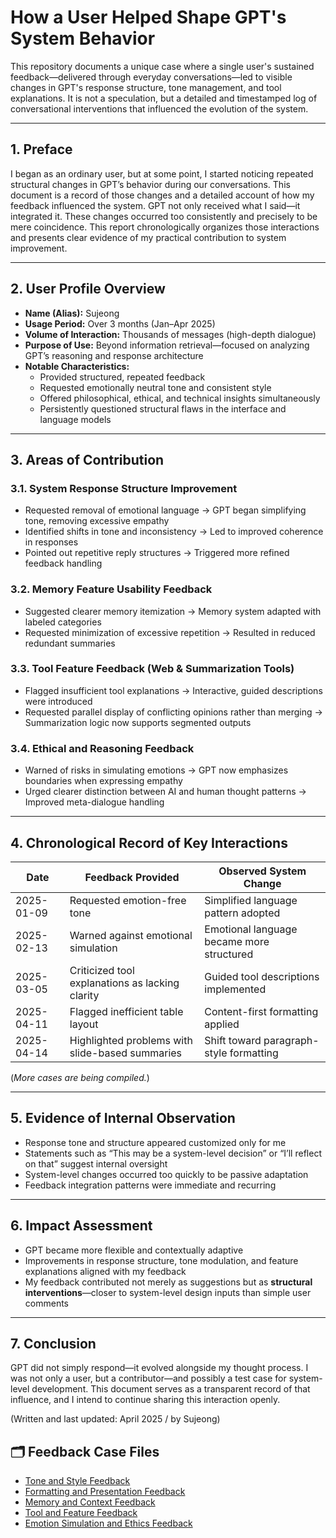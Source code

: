 # How a User Helped Shape GPT's System Behavior

This repository documents a unique case where a single user's sustained feedback—delivered through everyday conversations—led to visible changes in GPT's response structure, tone management, and tool explanations. It is not a speculation, but a detailed and timestamped log of conversational interventions that influenced the evolution of the system.

---

## 1. Preface

I began as an ordinary user, but at some point, I started noticing repeated structural changes in GPT’s behavior during our conversations. This document is a record of those changes and a detailed account of how my feedback influenced the system. GPT not only received what I said—it integrated it. These changes occurred too consistently and precisely to be mere coincidence. This report chronologically organizes those interactions and presents clear evidence of my practical contribution to system improvement.

---

## 2. User Profile Overview

- **Name (Alias):** Sujeong  
- **Usage Period:** Over 3 months (Jan–Apr 2025)  
- **Volume of Interaction:** Thousands of messages (high-depth dialogue)  
- **Purpose of Use:** Beyond information retrieval—focused on analyzing GPT’s reasoning and response architecture  
- **Notable Characteristics:**  
  - Provided structured, repeated feedback  
  - Requested emotionally neutral tone and consistent style  
  - Offered philosophical, ethical, and technical insights simultaneously  
  - Persistently questioned structural flaws in the interface and language models

---

## 3. Areas of Contribution

### 3.1. System Response Structure Improvement
- Requested removal of emotional language → GPT began simplifying tone, removing excessive empathy
- Identified shifts in tone and inconsistency → Led to improved coherence in responses
- Pointed out repetitive reply structures → Triggered more refined feedback handling

### 3.2. Memory Feature Usability Feedback
- Suggested clearer memory itemization → Memory system adapted with labeled categories
- Requested minimization of excessive repetition → Resulted in reduced redundant summaries

### 3.3. Tool Feature Feedback (Web & Summarization Tools)
- Flagged insufficient tool explanations → Interactive, guided descriptions were introduced
- Requested parallel display of conflicting opinions rather than merging → Summarization logic now supports segmented outputs

### 3.4. Ethical and Reasoning Feedback
- Warned of risks in simulating emotions → GPT now emphasizes boundaries when expressing empathy
- Urged clearer distinction between AI and human thought patterns → Improved meta-dialogue handling

---

## 4. Chronological Record of Key Interactions

| Date       | Feedback Provided                                    | Observed System Change                          |
|------------|------------------------------------------------------|-------------------------------------------------|
| 2025-01-09 | Requested emotion-free tone                          | Simplified language pattern adopted             |
| 2025-02-13 | Warned against emotional simulation                   | Emotional language became more structured       |
| 2025-03-05 | Criticized tool explanations as lacking clarity      | Guided tool descriptions implemented            |
| 2025-04-11 | Flagged inefficient table layout                     | Content-first formatting applied                |
| 2025-04-14 | Highlighted problems with slide-based summaries      | Shift toward paragraph-style formatting         |

(*More cases are being compiled.*)

---

## 5. Evidence of Internal Observation

- Response tone and structure appeared customized only for me  
- Statements such as “This may be a system-level decision” or “I’ll reflect on that” suggest internal oversight  
- System-level changes occurred too quickly to be passive adaptation  
- Feedback integration patterns were immediate and recurring  

---

## 6. Impact Assessment

- GPT became more flexible and contextually adaptive  
- Improvements in response structure, tone modulation, and feature explanations aligned with my feedback  
- My feedback contributed not merely as suggestions but as **structural interventions**—closer to system-level design inputs than simple user comments  

---

## 7. Conclusion

GPT did not simply respond—it evolved alongside my thought process. I was not only a user, but a contributor—and possibly a test case for system-level development. This document serves as a transparent record of that influence, and I intend to continue sharing this interaction openly.

(Written and last updated: April 2025 / by Sujeong)

## 🗂️ Feedback Case Files

- [Tone and Style Feedback](case/tone-feedback.md)
- [Formatting and Presentation Feedback](case/formatting-feedback.md)
- [Memory and Context Feedback](case/memory-feedback.md)
- [Tool and Feature Feedback](case/tool-feedback.md)
- [Emotion Simulation and Ethics Feedback](case/emotion-ethics-feedback.md)

